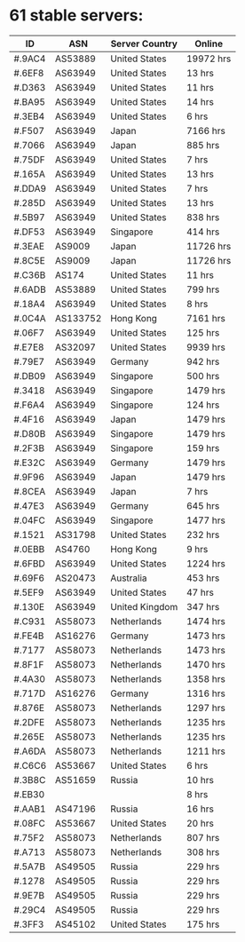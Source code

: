 # 61 stable servers:

| ID | ASN | Server Country | Online |
| ------ | ------ | ------ | ------ |
| #.9AC4 | AS53889 | United States | 19972 hrs |
| #.6EF8 | AS63949 | United States | 13 hrs |
| #.D363 | AS63949 | United States | 11 hrs |
| #.BA95 | AS63949 | United States | 14 hrs |
| #.3EB4 | AS63949 | United States | 6 hrs |
| #.F507 | AS63949 | Japan | 7166 hrs |
| #.7066 | AS63949 | Japan | 885 hrs |
| #.75DF | AS63949 | United States | 7 hrs |
| #.165A | AS63949 | United States | 13 hrs |
| #.DDA9 | AS63949 | United States | 7 hrs |
| #.285D | AS63949 | United States | 13 hrs |
| #.5B97 | AS63949 | United States | 838 hrs |
| #.DF53 | AS63949 | Singapore | 414 hrs |
| #.3EAE | AS9009 | Japan | 11726 hrs |
| #.8C5E | AS9009 | Japan | 11726 hrs |
| #.C36B | AS174 | United States | 11 hrs |
| #.6ADB | AS53889 | United States | 799 hrs |
| #.18A4 | AS63949 | United States | 8 hrs |
| #.0C4A | AS133752 | Hong Kong | 7161 hrs |
| #.06F7 | AS63949 | United States | 125 hrs |
| #.E7E8 | AS32097 | United States | 9939 hrs |
| #.79E7 | AS63949 | Germany | 942 hrs |
| #.DB09 | AS63949 | Singapore | 500 hrs |
| #.3418 | AS63949 | Singapore | 1479 hrs |
| #.F6A4 | AS63949 | Singapore | 124 hrs |
| #.4F16 | AS63949 | Japan | 1479 hrs |
| #.D80B | AS63949 | Singapore | 1479 hrs |
| #.2F3B | AS63949 | Singapore | 159 hrs |
| #.E32C | AS63949 | Germany | 1479 hrs |
| #.9F96 | AS63949 | Japan | 1479 hrs |
| #.8CEA | AS63949 | Japan | 7 hrs |
| #.47E3 | AS63949 | Germany | 645 hrs |
| #.04FC | AS63949 | Singapore | 1477 hrs |
| #.1521 | AS31798 | United States | 232 hrs |
| #.0EBB | AS4760 | Hong Kong | 9 hrs |
| #.6FBD | AS63949 | United States | 1224 hrs |
| #.69F6 | AS20473 | Australia | 453 hrs |
| #.5EF9 | AS63949 | United States | 47 hrs |
| #.130E | AS63949 | United Kingdom | 347 hrs |
| #.C931 | AS58073 | Netherlands | 1474 hrs |
| #.FE4B | AS16276 | Germany | 1473 hrs |
| #.7177 | AS58073 | Netherlands | 1473 hrs |
| #.8F1F | AS58073 | Netherlands | 1470 hrs |
| #.4A30 | AS58073 | Netherlands | 1358 hrs |
| #.717D | AS16276 | Germany | 1316 hrs |
| #.876E | AS58073 | Netherlands | 1297 hrs |
| #.2DFE | AS58073 | Netherlands | 1235 hrs |
| #.265E | AS58073 | Netherlands | 1235 hrs |
| #.A6DA | AS58073 | Netherlands | 1211 hrs |
| #.C6C6 | AS53667 | United States | 6 hrs |
| #.3B8C | AS51659 | Russia | 10 hrs |
| #.EB30 |  |  | 8 hrs |
| #.AAB1 | AS47196 | Russia | 16 hrs |
| #.08FC | AS53667 | United States | 20 hrs |
| #.75F2 | AS58073 | Netherlands | 807 hrs |
| #.A713 | AS58073 | Netherlands | 308 hrs |
| #.5A7B | AS49505 | Russia | 229 hrs |
| #.1278 | AS49505 | Russia | 229 hrs |
| #.9E7B | AS49505 | Russia | 229 hrs |
| #.29C4 | AS49505 | Russia | 229 hrs |
| #.3FF3 | AS45102 | United States | 175 hrs |

